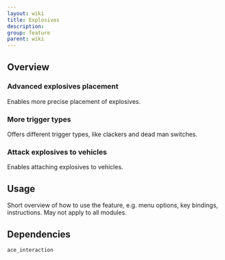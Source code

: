 ```yaml
---
layout: wiki
title: Explosives
description: 
group: feature
parent: wiki
---
```


## Overview

### Advanced explosives placement
Enables more precise placement of explosives.

### More trigger types
Offers different trigger types, like clackers and dead man switches.

### Attack explosives to vehicles
Enables attaching explosives to vehicles.


## Usage

Short overview of how to use the feature, e.g. menu options, key bindings, 
instructions. May not apply to all modules.


## Dependencies

`ace_interaction`
